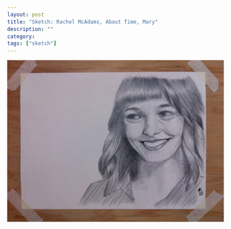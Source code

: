 ```yaml
---
layout: post
title: "Sketch: Rachel McAdams, About Time, Mary"
description: ""
category:
tags: ["sketch"]
---
```


![Artemisia](/assets/images/pencil-sketch-0089.jpg)
